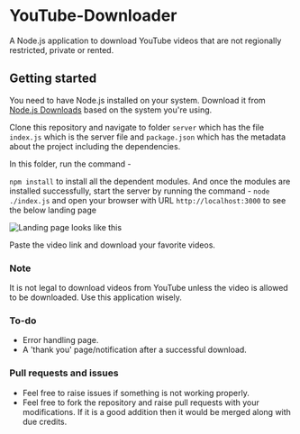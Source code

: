 # YouTube-Downloader
A Node.js application to download YouTube videos that are not regionally restricted, private or rented.

## Getting started
You need to have Node.js installed on your system. Download it from [Node.js Downloads](https://nodejs.org/en/download/) based on the system you're using. 

Clone this repository and navigate to folder `server` which has the file `index.js` which is the server file and `package.json` which has the metadata about the project including the dependencies. 

In this folder, run the command -

`npm install` to install all the dependent modules. And once the modules are installed successfully, start the server by running the command - `node ./index.js` and open your browser with URL `http://localhost:3000` to see the below landing page

![Landing page looks like this](dump/image.png)

Paste the video link and download your favorite videos.

### Note
It is not legal to download videos from YouTube unless the video is allowed to be downloaded. Use this application wisely.

### To-do
 - Error handling page.
 - A 'thank you' page/notification after a successful download.

### Pull requests and issues
  - Feel free to raise issues if something is not working properly. 
  - Feel free to fork the repository and raise pull requests with your modifications. If it is a good addition then it would be merged along with due credits.

